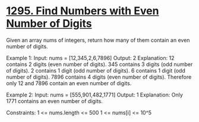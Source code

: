 # [1295. Find Numbers with Even Number of Digits](https://leetcode.com/problems/find-numbers-with-even-number-of-digits/)
Given an array nums of integers, return how many of them contain an even number of digits.
 

Example 1:
Input: nums = [12,345,2,6,7896]
Output: 2
Explanation: 
12 contains 2 digits (even number of digits). 
345 contains 3 digits (odd number of digits). 
2 contains 1 digit (odd number of digits). 
6 contains 1 digit (odd number of digits). 
7896 contains 4 digits (even number of digits). 
Therefore only 12 and 7896 contain an even number of digits.

Example 2:
Input: nums = [555,901,482,1771]
Output: 1 
Explanation: 
Only 1771 contains an even number of digits.
 

Constraints:
1 <= nums.length <= 500
1 <= nums[i] <= 10^5